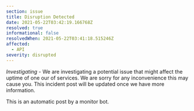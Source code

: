 ```yaml
---
section: issue
title: Disruption Detected
date: 2021-05-22T03:42:19.166768Z
resolved: true
informational: false
resolvedWhen: 2021-05-22T03:41:18.515246Z
affected:
  - API
severity: disrupted
---
```

*Investigating* - We are investigating a potential issue that might affect the uptime of one our of services. We are sorry for any inconvenience this may cause you. This incident post will be updated once we have more information.

This is an automatic post by a monitor bot.
        